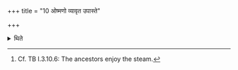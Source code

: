 +++
title = "10 ओष्मणो व्यावृत उपास्ते"

+++

<details><summary>थिते</summary>

11. He sits near (with his face turned away) upto the ceasing of steam (issuing out of the balls).[^1]  

[^1]: Cf. TB I.3.10.6: The ancestors enjoy the steam.
</details>

